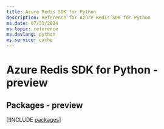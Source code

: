 ```yaml
---
title: Azure Redis SDK for Python
description: Reference for Azure Redis SDK for Python
ms.date: 07/31/2024
ms.topic: reference
ms.devlang: python
ms.service: cache
---
```

# Azure Redis SDK for Python - preview
## Packages - preview
[!INCLUDE [packages](redis-index.md)]